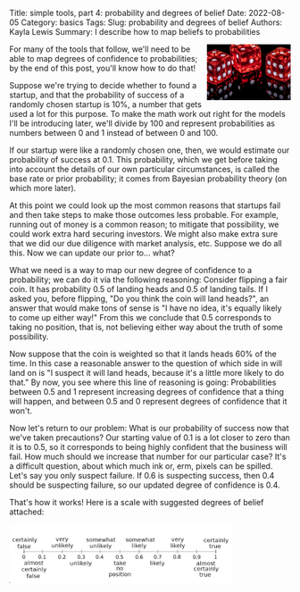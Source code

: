 Title: simple tools, part 4: probability and degrees of belief
Date: 2022-08-05
Category: basics
Tags: 
Slug: probability and degrees of belief
Authors: Kayla Lewis
Summary: I describe how to map beliefs to probabilities

<img align=right src="images/dice.jpg" width="150"/>

For many of the tools that follow, we'll need to be able to map degrees of confidence to probabilities; by the end of this post, you'll know how to do that!

Suppose we're trying to decide whether to found a startup, and that the probability of success of a randomly chosen startup is 10%, a number that gets used a lot for this purpose. To make the math work out right for the models I'll be introducing later, we'll divide by 100 and represent probabilities as numbers between 0 and 1 instead of between 0 and 100.

If our startup were like a randomly chosen one, then, we would estimate our probability of success at 0.1. This probability, which we get before taking into account the details of our own particular circumstances, is called the base rate or prior probability; it comes from Bayesian probability theory (on which more later).

At this point we could look up the most common reasons that startups fail and then take steps to make those outcomes less probable. For example, running out of money is a common reason; to mitigate that possibility, we could work extra hard securing investors. We might also make extra sure that we did our due diligence with market analysis, etc. Suppose we do all this. Now we can update our prior to... what?

What we need is a way to map our new degree of confidence to a probability; we can do it via the following reasoning: Consider flipping a fair coin. It has probability 0.5 of landing heads and 0.5 of landing tails. If I asked you, before flipping, "Do you think the coin will land heads?", an answer that would make tons of sense is "I have no idea, it's equally likely to come up either way!" From this we conclude that 0.5 corresponds to taking no position, that is, not believing either way about the truth of some possibility. 

Now suppose that the coin is weighted so that it lands heads 60% of the time. In this case a reasonable answer to the question of which side in will land on is "I suspect it will land heads, because it's a little more likely to do that." By now, you see where this line of reasoning is going: Probabilities between 0.5 and 1 represent increasing degrees of confidence that a thing will happen, and between 0.5 and 0 represent degrees of confidence that it won't. 

Now let's return to our problem: What is our probability of success now that we've taken precautions? Our starting value of 0.1 is a lot closer to zero than it is to 0.5, so it corresponds to being highly confident that the business will fail. How much should we increase that number for our particular case? It's a difficult question, about which much ink or, erm, pixels can be spilled. Let's say you only suspect failure. If 0.6 is suspecting success, then 0.4 should be suspecting failure, so our updated degree of confidence is 0.4.

That's how it works! Here is a scale with suggested degrees of belief attached:

<img src="images/probability-scale.png" width="400"/>



